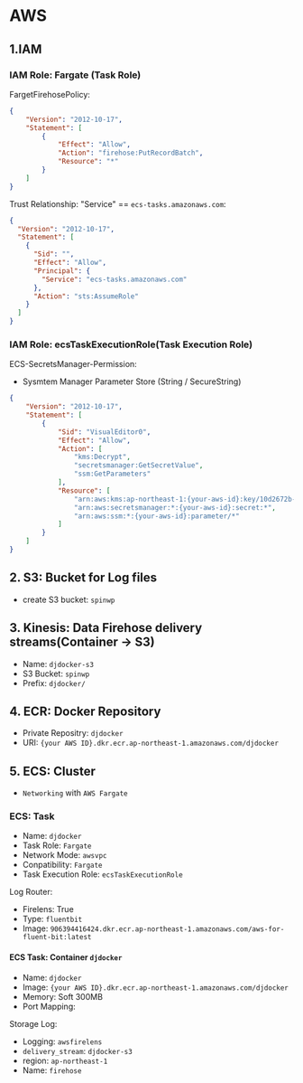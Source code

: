 # AWS

## 1.IAM

### IAM Role: Fargate (Task Role)


FargetFirehosePolicy:

~~~json
{
    "Version": "2012-10-17",
    "Statement": [
        {
            "Effect": "Allow",
            "Action": "firehose:PutRecordBatch",
            "Resource": "*"
        }
    ]
}
~~~

Trust Relationship: "Service" == `ecs-tasks.amazonaws.com`:

~~~json
{
  "Version": "2012-10-17",
  "Statement": [
    {
      "Sid": "",
      "Effect": "Allow",
      "Principal": {
        "Service": "ecs-tasks.amazonaws.com"
      },
      "Action": "sts:AssumeRole"
    }
  ]
}
~~~

### IAM Role: ecsTaskExecutionRole(Task Execution Role)

ECS-SecretsManager-Permission:

- Sysmtem Manager Parameter Store (String / SecureString)

~~~json
{
    "Version": "2012-10-17",
    "Statement": [
        {
            "Sid": "VisualEditor0",
            "Effect": "Allow",
            "Action": [
                "kms:Decrypt",
                "secretsmanager:GetSecretValue",
                "ssm:GetParameters"
            ],
            "Resource": [
                "arn:aws:kms:ap-northeast-1:{your-aws-id}:key/10d2672b-8fdf-46f5-a561-7614433ab6d9",
                "arn:aws:secretsmanager:*:{your-aws-id}:secret:*",
                "arn:aws:ssm:*:{your-aws-id}:parameter/*"
            ]
        }
    ]
}
~~~

## 2. S3: Bucket for Log files

- create S3 bucket:   `spinwp` 


## 3. Kinesis: Data Firehose delivery streams(Container -> S3)

- Name: `djdocker-s3`
- S3 Bucket: `spinwp`
- Prefix: `djdocker/`

## 4. ECR: Docker Repository

-  Private Repositry: `djdocker`
-  URI: `{your AWS ID}.dkr.ecr.ap-northeast-1.amazonaws.com/djdocker`


## 5. ECS: Cluster

-  `Networking` with `AWS Fargate`


### ECS: Task

- Name: `djdocker`
- Task Role: `Fargate`
- Network Mode: `awsvpc`
- Conpatibility: `Fargate`
- Task Execution Role: `ecsTaskExecutionRole`

Log Router:

- Firelens: True
- Type: `fluentbit`
- Image: `906394416424.dkr.ecr.ap-northeast-1.amazonaws.com/aws-for-fluent-bit:latest`

#### ECS Task: Container `djdocker`

- Name: `djdocker`
- Image: `{your AWS ID}.dkr.ecr.ap-northeast-1.amazonaws.com/djdocker`
- Memory: Soft 300MB
- Port Mapping: 

Storage Log:

- Logging: `awsfirelens`
- `delivery_stream`: `djdocker-s3`
- region: `ap-northeast-1`
- Name: `firehose`

